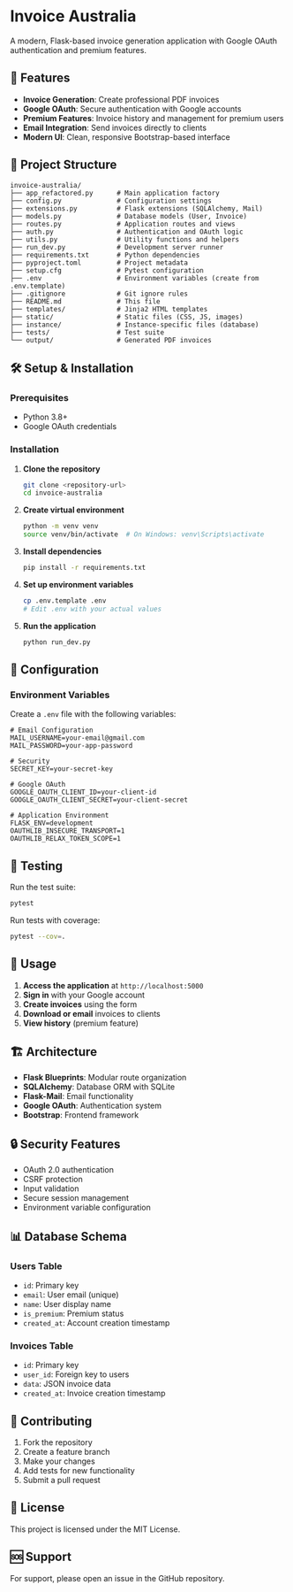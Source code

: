 # Invoice Australia

A modern, Flask-based invoice generation application with Google OAuth authentication and premium features.

## 🚀 Features

- **Invoice Generation**: Create professional PDF invoices
- **Google OAuth**: Secure authentication with Google accounts
- **Premium Features**: Invoice history and management for premium users
- **Email Integration**: Send invoices directly to clients
- **Modern UI**: Clean, responsive Bootstrap-based interface

## 📁 Project Structure

```
invoice-australia/
├── app_refactored.py      # Main application factory
├── config.py              # Configuration settings
├── extensions.py          # Flask extensions (SQLAlchemy, Mail)
├── models.py              # Database models (User, Invoice)
├── routes.py              # Application routes and views
├── auth.py                # Authentication and OAuth logic
├── utils.py               # Utility functions and helpers
├── run_dev.py             # Development server runner
├── requirements.txt       # Python dependencies
├── pyproject.toml         # Project metadata
├── setup.cfg              # Pytest configuration
├── .env                   # Environment variables (create from .env.template)
├── .gitignore             # Git ignore rules
├── README.md              # This file
├── templates/             # Jinja2 HTML templates
├── static/                # Static files (CSS, JS, images)
├── instance/              # Instance-specific files (database)
├── tests/                 # Test suite
└── output/                # Generated PDF invoices
```

## 🛠️ Setup & Installation

### Prerequisites
- Python 3.8+
- Google OAuth credentials

### Installation

1. **Clone the repository**
   ```bash
   git clone <repository-url>
   cd invoice-australia
   ```

2. **Create virtual environment**
   ```bash
   python -m venv venv
   source venv/bin/activate  # On Windows: venv\Scripts\activate
   ```

3. **Install dependencies**
   ```bash
   pip install -r requirements.txt
   ```

4. **Set up environment variables**
   ```bash
   cp .env.template .env
   # Edit .env with your actual values
   ```

5. **Run the application**
   ```bash
   python run_dev.py
   ```

## 🔧 Configuration

### Environment Variables

Create a `.env` file with the following variables:

```env
# Email Configuration
MAIL_USERNAME=your-email@gmail.com
MAIL_PASSWORD=your-app-password

# Security
SECRET_KEY=your-secret-key

# Google OAuth
GOOGLE_OAUTH_CLIENT_ID=your-client-id
GOOGLE_OAUTH_CLIENT_SECRET=your-client-secret

# Application Environment
FLASK_ENV=development
OAUTHLIB_INSECURE_TRANSPORT=1
OAUTHLIB_RELAX_TOKEN_SCOPE=1
```

## 🧪 Testing

Run the test suite:

```bash
pytest
```

Run tests with coverage:

```bash
pytest --cov=.
```

## 📝 Usage

1. **Access the application** at `http://localhost:5000`
2. **Sign in** with your Google account
3. **Create invoices** using the form
4. **Download or email** invoices to clients
5. **View history** (premium feature)

## 🏗️ Architecture

- **Flask Blueprints**: Modular route organization
- **SQLAlchemy**: Database ORM with SQLite
- **Flask-Mail**: Email functionality
- **Google OAuth**: Authentication system
- **Bootstrap**: Frontend framework

## 🔒 Security Features

- OAuth 2.0 authentication
- CSRF protection
- Input validation
- Secure session management
- Environment variable configuration

## 📊 Database Schema

### Users Table
- `id`: Primary key
- `email`: User email (unique)
- `name`: User display name
- `is_premium`: Premium status
- `created_at`: Account creation timestamp

### Invoices Table
- `id`: Primary key
- `user_id`: Foreign key to users
- `data`: JSON invoice data
- `created_at`: Invoice creation timestamp

## 🤝 Contributing

1. Fork the repository
2. Create a feature branch
3. Make your changes
4. Add tests for new functionality
5. Submit a pull request

## 📄 License

This project is licensed under the MIT License.

## 🆘 Support

For support, please open an issue in the GitHub repository.

